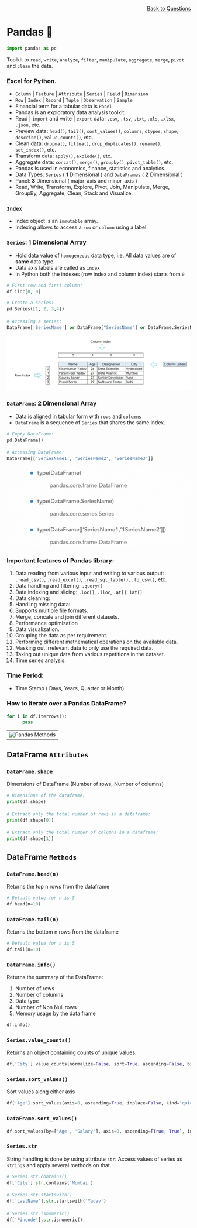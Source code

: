 <p align='right'><a align="right" href="https://github.com/KIRANKUMAR7296/Library/blob/main/Interview.md">Back to Questions</a></p>

# Pandas 🐼 

```python
import pandas as pd
```
Toolkit to `read`, `write`, `analyze`, `filter`, `manipulate`, `aggregate`, `merge`, `pivot` and `clean` the data.

### Excel for Python. 

- `Column` | `Feature` | `Attribute` | `Series` | `Field` | `Dimension`        
- `Row` | `Index` | `Record` | `Tuple` | `Observation` | `Sample`
- Financial term for a tabular data is `Panel`
- Pandas is an exploratory data analysis toolkit.
- Read | `import` and write | `export` data: `.csv`, `.tsv`, `.txt`, `.xls`, `.xlsx`, `.json`, etc.
- Preview data: `head()`, `tail()`, `sort_values()`, `columns`, `dtypes`, `shape`, `describe()`, `value_counts()`, etc.
- Clean data: `dropna()`, `fillna()`, `drop_duplicates()`, `rename()`, `set_index()`, etc. 
- Transform data: `apply()`, `explode()`, etc.
- Aggregate data: `concat()`, `merge()`, `groupby()`, `pivot_table()`, etc.
- Pandas is used in economics, finance, statistics and analytics.
- Data Types: `Series` ( **1** Dimensional ) and `DataFrames` ( **2** Dimensional )
- Panel: **3** Dimensional ( major_axis and minor_axis )
- Read, Write, Transform, Explore, Pivot, Join, Manipulate, Merge, GroupBy, Aggregate, Clean, Stack and Visualize.  

### `Index`

- Index object is an `immutable` array.
- Indexing allows to access a `row` or `column` using a label.

### `Series`: 1 Dimensional Array

- Hold data value of `homogeneous` data type, i.e. All data values are of **same** data type.
- Data axis labels are called as `index`
- In Python both the indexes (row index and column index) starts from `0`
```python
# First row and first column:
df.iloc[0, 0]
```

```python
# Create a series:
pd.Series([1, 2, 3,4])

# Accessing a series:
DataFrame['SeriesName'] or DataFrame["SeriesName"] or DataFrame.SeriesName
```

<img src="../Python/Image/DataFrames.png" alt='DataFrame'>

### `DataFrame`: 2 Dimensional Array

- Data is aligned in tabular form with `rows` and `columns`
- `DataFrame` is a sequence of `Series` that shares the same index.

```python
# Empty DataFrame:
pd.DataFrame()

# Accessing DataFrame:
DataFrame[['SeriesName1', 'SeriesName2', 'SeriesName3']]
```

<img src="../Python/Image/PandasDataTypes.png" alt='DataFrame'>

### Important features of Pandas library:
1. Data reading from various input and writing to various output: `.read_csv()`, `.read_excel()`, `.read_sql_table()`, `.to_csv()`, etc.
2. Data handling and filtering: `.query()`
3. Data indexing and slicing: `.loc[]`, `.iloc`, `.at[]`, `iat[]`       
4. Data cleaning: 
5. Handling missing data:
6. Supports multiple file formats.
7. Merge, concate and join different datasets.
8. Performance optimization
9. Data visualization.
10. Grouping the data as per requirement.
11. Performing different mathematical operations on the available data.
12. Masking out irrelevant data to only use the required data.
13. Taking out unique data from various repetitions in the dataset.
14. Time series analysis.

### Time Period:
- Time Stamp ( Days, Years, Quarter or Month)

### How to Iterate over a Pandas DataFrame?

```python
for i in df.iterrows():
      pass
```

<table align="center">
      <tr>
            <td><img src="Image/PandasMethod.jfif" alt="Pandas Methods">
            </td>
      </tr>
</table>

## DataFrame `Attributes`

### `DataFrame.shape`

Dimensions of DataFrame (Number of rows, Number of columns)

```python
# Dimensions of the dataframe:
print(df.shape)

# Extract only the total number of rows in a dataframe:
print(df.shape[0])

# Extract only the total number of columns in a dataframe:
print(df.shape[1])
```            

## DataFrame `Methods`

### `DataFrame.head(n)`

Returns the top n rows from the dataframe

```python
# Default value for n is 5
df.head(n=10)
```          

### `DataFrame.tail(n)` 

Returns the bottom n rows from the dataframe

```python
# Default value for n is 5
df.tail(n=10)
```          

### `DataFrame.info()`

Returns the summary of the DataFrame:
1. Number of rows
2. Number of columns
3. Data type
4. Number of Non Null rows
5. Memory usage by the data frame

```python
df.info()
```                  

### `Series.value_counts()`

Returns an object containing counts of unique values.

```python
df['City'].value_counts(normalize=False, sort=True, ascending=False, bins=None, dropna=True)
```            

### `Series.sort_values()`

Sort values along either axis

```python   
df['Age'].sort_values(axis=0, ascending=True, inplace=False, kind='quicksort', na_position='last')
```            

### `DataFrame.sort_values()`

```python
df.sort_values(by=['Age', 'Salary'], axis=0, ascending=[True, True], inplace=False, kind='quicksort', na_position='last')
```

### `Series.str`

String handling is done by using attribute `str`: Access values of series as `strings` and apply several methods on that.

```python
# Series.str.contains()
df['City'].str.contains('Mumbai')

# Series.str.startswith()
df['LastName'].str.startswith('Yadav')

# Series.str.isnumeric()
df['Pincode'].str.isnumeric()
```            

